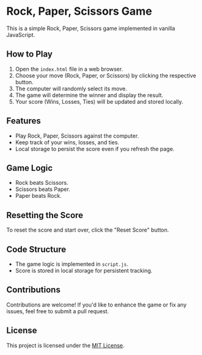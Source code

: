 # Rock, Paper, Scissors Game

This is a simple Rock, Paper, Scissors game implemented in vanilla JavaScript.

## How to Play

1. Open the `index.html` file in a web browser.
2. Choose your move (Rock, Paper, or Scissors) by clicking the respective button.
3. The computer will randomly select its move.
4. The game will determine the winner and display the result.
5. Your score (Wins, Losses, Ties) will be updated and stored locally.

## Features

- Play Rock, Paper, Scissors against the computer.
- Keep track of your wins, losses, and ties.
- Local storage to persist the score even if you refresh the page.

## Game Logic

- Rock beats Scissors.
- Scissors beats Paper.
- Paper beats Rock.

## Resetting the Score

To reset the score and start over, click the "Reset Score" button.

## Code Structure

- The game logic is implemented in `script.js`.
- Score is stored in local storage for persistent tracking.

## Contributions

Contributions are welcome! If you'd like to enhance the game or fix any issues, feel free to submit a pull request.

## License

This project is licensed under the [MIT License](LICENSE).
